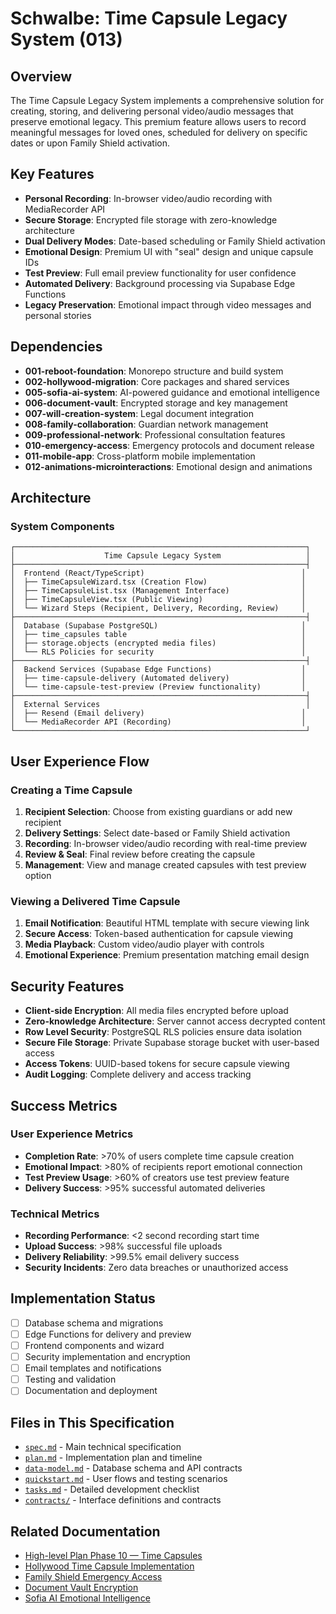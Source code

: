 # Schwalbe: Time Capsule Legacy System (013)

## Overview

The Time Capsule Legacy System implements a comprehensive solution for creating, storing, and delivering personal video/audio messages that preserve emotional legacy. This premium feature allows users to record meaningful messages for loved ones, scheduled for delivery on specific dates or upon Family Shield activation.

## Key Features

- **Personal Recording**: In-browser video/audio recording with MediaRecorder API
- **Secure Storage**: Encrypted file storage with zero-knowledge architecture
- **Dual Delivery Modes**: Date-based scheduling or Family Shield activation
- **Emotional Design**: Premium UI with "seal" design and unique capsule IDs
- **Test Preview**: Full email preview functionality for user confidence
- **Automated Delivery**: Background processing via Supabase Edge Functions
- **Legacy Preservation**: Emotional impact through video messages and personal stories

## Dependencies

- **001-reboot-foundation**: Monorepo structure and build system
- **002-hollywood-migration**: Core packages and shared services
- **005-sofia-ai-system**: AI-powered guidance and emotional intelligence
- **006-document-vault**: Encrypted storage and key management
- **007-will-creation-system**: Legal document integration
- **008-family-collaboration**: Guardian network management
- **009-professional-network**: Professional consultation features
- **010-emergency-access**: Emergency protocols and document release
- **011-mobile-app**: Cross-platform mobile implementation
- **012-animations-microinteractions**: Emotional design and animations

## Architecture

### System Components

```text
┌─────────────────────────────────────────────────────────────────┐
│                    Time Capsule Legacy System                   │
├─────────────────────────────────────────────────────────────────┤
│  Frontend (React/TypeScript)                                   │
│  ├── TimeCapsuleWizard.tsx (Creation Flow)                     │
│  ├── TimeCapsuleList.tsx (Management Interface)                │
│  ├── TimeCapsuleView.tsx (Public Viewing)                      │
│  └── Wizard Steps (Recipient, Delivery, Recording, Review)     │
├─────────────────────────────────────────────────────────────────┤
│  Database (Supabase PostgreSQL)                                │
│  ├── time_capsules table                                       │
│  ├── storage.objects (encrypted media files)                   │
│  └── RLS Policies for security                                 │
├─────────────────────────────────────────────────────────────────┤
│  Backend Services (Supabase Edge Functions)                    │
│  ├── time-capsule-delivery (Automated delivery)                │
│  └── time-capsule-test-preview (Preview functionality)         │
├─────────────────────────────────────────────────────────────────┤
│  External Services                                              │
│  ├── Resend (Email delivery)                                   │
│  └── MediaRecorder API (Recording)                             │
└─────────────────────────────────────────────────────────────────┘
```

## User Experience Flow

### Creating a Time Capsule

1. **Recipient Selection**: Choose from existing guardians or add new recipient
2. **Delivery Settings**: Select date-based or Family Shield activation
3. **Recording**: In-browser video/audio recording with real-time preview
4. **Review & Seal**: Final review before creating the capsule
5. **Management**: View and manage created capsules with test preview option

### Viewing a Delivered Time Capsule

1. **Email Notification**: Beautiful HTML template with secure viewing link
2. **Secure Access**: Token-based authentication for capsule viewing
3. **Media Playback**: Custom video/audio player with controls
4. **Emotional Experience**: Premium presentation matching email design

## Security Features

- **Client-side Encryption**: All media files encrypted before upload
- **Zero-knowledge Architecture**: Server cannot access decrypted content
- **Row Level Security**: PostgreSQL RLS policies ensure data isolation
- **Secure File Storage**: Private Supabase storage bucket with user-based access
- **Access Tokens**: UUID-based tokens for secure capsule viewing
- **Audit Logging**: Complete delivery and access tracking

## Success Metrics

### User Experience Metrics

- **Completion Rate**: >70% of users complete time capsule creation
- **Emotional Impact**: >80% of recipients report emotional connection
- **Test Preview Usage**: >60% of creators use test preview feature
- **Delivery Success**: >95% successful automated deliveries

### Technical Metrics

- **Recording Performance**: <2 second recording start time
- **Upload Success**: >98% successful file uploads
- **Delivery Reliability**: >99.5% email delivery success
- **Security Incidents**: Zero data breaches or unauthorized access

## Implementation Status

- [ ] Database schema and migrations
- [ ] Edge Functions for delivery and preview
- [ ] Frontend components and wizard
- [ ] Security implementation and encryption
- [ ] Email templates and notifications
- [ ] Testing and validation
- [ ] Documentation and deployment

## Files in This Specification

- [`spec.md`](spec.md) - Main technical specification
- [`plan.md`](plan.md) - Implementation plan and timeline
- [`data-model.md`](data-model.md) - Database schema and API contracts
- [`quickstart.md`](quickstart.md) - User flows and testing scenarios
- [`tasks.md`](tasks.md) - Detailed development checklist
- [`contracts/`](contracts/) - Interface definitions and contracts

## Related Documentation

- [High-level Plan Phase 10 — Time Capsules](../../docs/high-level-plan.md)
- [Hollywood Time Capsule Implementation](../../hollywood/docs/TIME_CAPSULE_DOCUMENTATION.md)
- [Family Shield Emergency Access](../010-emergency-access/)
- [Document Vault Encryption](../006-document-vault/)
- [Sofia AI Emotional Intelligence](../005-sofia-ai-system/)
